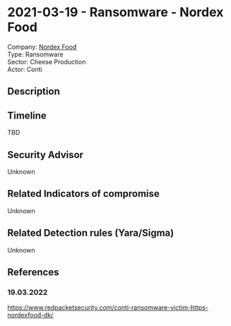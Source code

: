 # 2021-03-19 - Ransomware - Nordex Food
Company: [Nordex Food](https://nordexfood.dk/en/)  
Type: Ransomware   
Sector: Cheese Production  
Actor: Conti   

## Description  


## Timeline
TBD

## Security Advisor
Unknown

## Related Indicators of compromise
Unknown

## Related Detection rules (Yara/Sigma)
Unknown

## References   

### 19.03.2022
https://www.redpacketsecurity.com/conti-ransomware-victim-https-nordexfood-dk/
